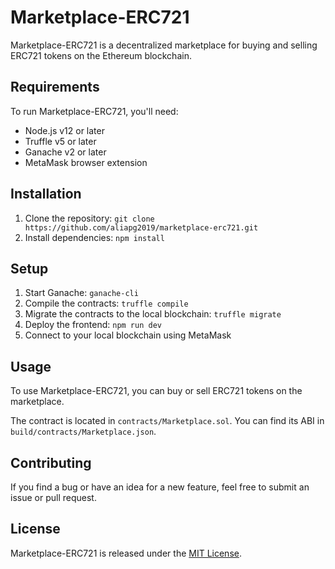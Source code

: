 # Marketplace-ERC721

Marketplace-ERC721 is a decentralized marketplace for buying and selling ERC721 tokens on the Ethereum blockchain.

## Requirements

To run Marketplace-ERC721, you'll need:

- Node.js v12 or later
- Truffle v5 or later
- Ganache v2 or later
- MetaMask browser extension

## Installation

1. Clone the repository: `git clone https://github.com/aliapg2019/marketplace-erc721.git`
2. Install dependencies: `npm install`

## Setup

1. Start Ganache: `ganache-cli`
2. Compile the contracts: `truffle compile`
3. Migrate the contracts to the local blockchain: `truffle migrate`
4. Deploy the frontend: `npm run dev`
5. Connect to your local blockchain using MetaMask

## Usage

To use Marketplace-ERC721, you can buy or sell ERC721 tokens on the marketplace.

The contract is located in `contracts/Marketplace.sol`. You can find its ABI in `build/contracts/Marketplace.json`.

## Contributing

If you find a bug or have an idea for a new feature, feel free to submit an issue or pull request.

## License

Marketplace-ERC721 is released under the [MIT License](https://github.com/aliapg2019/marketplace-erc721/blob/main/LICENSE).
